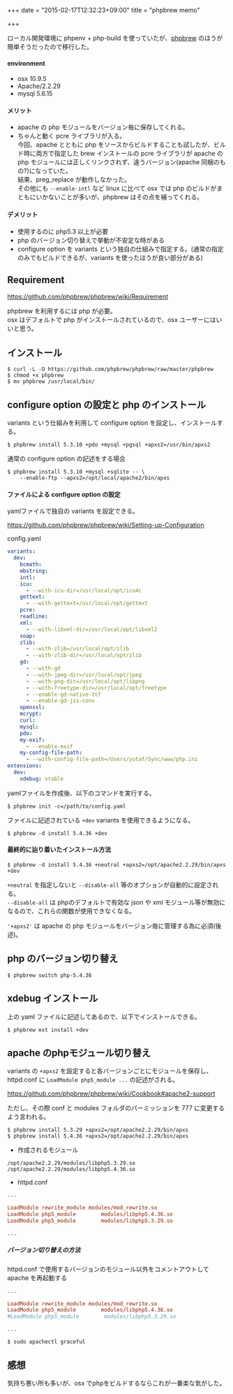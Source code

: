 +++
date = "2015-02-17T12:32:23+09:00"
title = "phpbrew memo"

+++

ローカル開発環境に phpenv + php-build を使っていたが、[phpbrew](https://github.com/phpbrew/phpbrew) のほうが簡単そうだったので移行した。
<!--more-->

#### environment

* osx 10.9.5
* Apache/2.2.29
* mysql 5.6.15

#### メリット

* apache の php モジュールをバージョン毎に保存してくれる。
* ちゃんと動く pcre ライブラリが入る。  
今回、apache とともに php をソースからビルドすることも試したが、ビルド時に両方で指定した brew インストールの pcre ライブラリが apache の php モジュールには正しくリンクされず、違うバージョン(apache 同梱のもの?)になっていた。  
結果、preg_replace が動作しなかった。  
その他にも `--enable-intl` など linux に比べて osx では php のビルドがまともにいかないことが多いが、phpbrew はその点を補ってくれる。  

#### デメリット

* 使用するのに php5.3 以上が必要
* php のバージョン切り替えで挙動が不安定な時がある
* configure option を variants という独自の仕組みで指定する。(通常の指定のみでもビルドできるが、variants を使ったほうが良い部分がある)

## Requirement

<https://github.com/phpbrew/phpbrew/wiki/Requirement>

phpbrew を利用するには php が必要。  
osx はデフォルトで php がインストールされているので、osx ユーザーにはいいと思う。

## インストール

```
$ curl -L -O https://github.com/phpbrew/phpbrew/raw/master/phpbrew
$ chmod +x phpbrew
$ mv phpbrew /usr/local/bin/
```

## configure option の設定と php のインストール

variants という仕組みを利用して configure option を設定し、インストールする。

```
$ phpbrew install 5.3.10 +pdo +mysql +pgsql +apxs2=/usr/bin/apxs2
```

通常の configure option の記述をする場合

```
$ phpbrew install 5.3.10 +mysql +sqlite -- \
    --enable-ftp --apxs2=/opt/local/apache2/bin/apxs
```

#### ファイルによる configure option の設定

yamlファイルで独自の variants を設定できる。

<https://github.com/phpbrew/phpbrew/wiki/Setting-up-Configuration>

config.yaml

```yaml:config.yaml
variants:
  dev:
    bcmath:
    mbstring:
    intl:
    icu:
      - --with-icu-dir=/usr/local/opt/icu4c
    gettext:
      - --with-gettext=/usr/local/opt/gettext
    pcre:
    readline:
    xml:
      - --with-libxml-dir=/usr/local/opt/libxml2
    soap:
    zlib:
      - --with-zlib=/usr/local/opt/zlib
      - --with-zlib-dir=/usr/local/opt/zlib
    gd:
      - --with-gd
      - --with-jpeg-dir=/usr/local/opt/jpeg
      - --with-png-dir=/usr/local/opt/libpng
      - --with-freetype-dir=/usr/local/opt/freetype
      - --enable-gd-native-ttf
      - --enable-gd-jis-conv
    openssl:
    mcrypt:
    curl:
    mysql:
    pdo:
    my-exif:
      - --enable-exif
    my-config-file-path:
      - --with-config-file-path=/Users/yutaf/Sync/www/php.ini
extensions:
  dev:
    xdebug: stable
```

yamlファイルを作成後、以下のコマンドを実行する。

```
$ phpbrew init -c=/path/to/config.yaml
```

ファイルに記述されている `+dev` variants を使用できるようになる。

```
$ phpbrew -d install 5.4.36 +dev
```

#### 最終的に辿り着いたインストール方法

```
$ phpbrew -d install 5.4.36 +neutral +apxs2=/opt/apache2.2.29/bin/apxs +dev
```
`+neutral` を指定しないと `--disable-all` 等のオプションが自動的に設定される。  
`--disable-all` は phpのデフォルトで有効な json や xml モジュール等が無効になるので、これらの関数が使用できなくなる。  

`'+apxs2'` は apache の php モジュールをバージョン毎に管理する為に必須(後述)。

## php のバージョン切り替え

```
$ phpbrew switch php-5.4.36
```

## xdebug インストール

上の yaml ファイルに記述してあるので、以下でインストールできる。

```
$ phpbrew ext install +dev
```

## apache のphpモジュール切り替え

variants の `+apxs2` を設定すると各バージョンごとにモジュールを保存し、
httpd.conf に `LoadModule php5_module ...` の記述がされる。

<https://github.com/phpbrew/phpbrew/wiki/Cookbook#apache2-support>

ただし、その際 conf と modules フォルダのパーミッションを 777 に変更するよう言われる。

```
$ phpbrew install 5.3.29 +apxs2=/opt/apache2.2.29/bin/apxs
$ phpbrew install 5.4.36 +apxs2=/opt/apache2.2.29/bin/apxs
```

* 作成されるモジュール

```
/opt/apache2.2.29/modules/libphp5.3.29.so
/opt/apache2.2.29/modules/libphp5.4.36.so

```

* httpd.conf

```apacheconf:/opt/apache2.2.29/conf/httpd.conf
...

LoadModule rewrite_module modules/mod_rewrite.so
LoadModule php5_module        modules/libphp5.4.36.so
LoadModule php5_module        modules/libphp5.3.29.so

...
```

##### バージョン切り替えの方法

httpd.conf で使用するバージョンのモジュール以外をコメントアウトして apache を再起動する

```apacheconf:/opt/apache2.2.29/conf/httpd.conf
...

LoadModule rewrite_module modules/mod_rewrite.so
LoadModule php5_module        modules/libphp5.4.36.so
#LoadModule php5_module        modules/libphp5.3.29.so

...
```

```
$ sudo apachectl graceful
```
## 感想

気持ち悪い所も多いが、osx でphpをビルドするならこれが一番楽な気がした。
